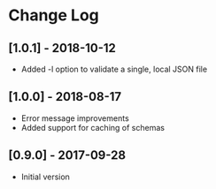 # Change Log

## [1.0.1] - 2018-10-12
- Added -l option to validate a single, local JSON file

## [1.0.0] - 2018-08-17
- Error message improvements
- Added support for caching of schemas

## [0.9.0] - 2017-09-28
- Initial version
